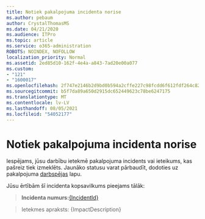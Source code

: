 ```yaml
---
title: Notiek pakalpojuma incidenta norise
ms.author: pebaum
author: CrystalThomasMS
ms.date: 04/21/2020
ms.audience: ITPro
ms.topic: article
ms.service: o365-administration
ROBOTS: NOINDEX, NOFOLLOW
localization_priority: Normal
ms.assetid: 2ed85d10-162f-4e4a-a843-7ad20e00a077
ms.custom:
- "121"
- "1600017"
ms.openlocfilehash: 2f747e2146b2d9bd0b594a2cffe227c98fcdd6f612fdf264c82fbda91f4fca99
ms.sourcegitcommit: b5f7da89a650d2915dc652449623c78be6247175
ms.translationtype: MT
ms.contentlocale: lv-LV
ms.lasthandoff: 08/05/2021
ms.locfileid: "54052177"
---
```

# <a name="service-incident-in-progress"></a>Notiek pakalpojuma incidenta norise

Iespējams, jūsu darbību ietekmē pakalpojuma incidents vai ieteikums, kas pašreiz tiek izmeklēts. Jaunāko statusu varat pārbaudīt, dodoties uz pakalpojuma [darbspējas](https://admin.microsoft.com/adminportal/home#/servicehealth) lapu.
  
Jūsu ērtībām šī incidenta kopsavilkums pieejams tālāk:
  
> **Incidenta numurs:**[{IncidentId}](https://admin.microsoft.com/adminportal/home#/servicehealth)
    
> Ietekmes apraksts: {ImpactDescription}
